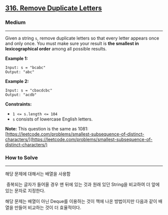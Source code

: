 ## [316\. Remove Duplicate Letters](https://leetcode.com/problems/remove-duplicate-letters/)

### Medium

---

Given a string `s`, remove duplicate letters so that every letter appears once and only once. You must make sure your result is **the smallest in lexicographical order** among all possible results.

**Example 1:**

```
Input: s = "bcabc"
Output: "abc"
```

**Example 2:**

```
Input: s = "cbacdcbc"
Output: "acdb"
```

**Constraints:**

-   `1 <= s.length <= 104`
-   `s` consists of lowercase English letters.

**Note:** This question is the same as 1081: [https://leetcode.com/problems/smallest-subsequence-of-distinct-characters/](https://leetcode.com/problems/smallest-subsequence-of-distinct-characters/)

### How to Solve

---

해당 문제에 대해서는 배열을 사용함

 중복되는 글자가 들어올 경우 맨 뒤에 있는 것과 원래 있던 String을 비교하여 더 앞에 있는 문자로 지정한다.

해당 문제는 배열이 아닌 Deque를 이용하는 것이 책에 나온 방법이지만 다음과 같이 배열을 만들어 비교하는 것이 더 효율적이다.
